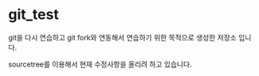 # git_test

git을 다시 연습하고 git fork와 연동해서 연습하기 위한 목적으로 생성한 저장소 입니다.

sourcetree를 이용해서 현재 수정사항을 올리려 하고 있습니다.

